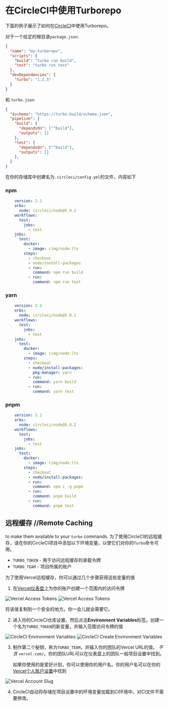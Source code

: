 # 在CircleCI中使用Turborepo

下面的例子展示了如何在[CircleCI](https://circleci.com/)中使用Turborepo。

对于一个给定的根目录`package.json`:

```json
{
  "name": "my-turborepo",
  "scripts": {
    "build": "turbo run build",
    "test": "turbo run test"
  },
  "devDependencies": {
    "turbo": "1.2.5"
  }
}
```

和 `turbo.json`:

```json
{
  "$schema": "https://turbo.build/schema.json",
  "pipeline": {
    "build": {
      "dependsOn": ["^build"],
      "outputs": []
    },
    "test": {
      "dependsOn": ["^build"],
      "outputs": []
    },
  }
}
```

在你的存储库中创建名为`.circleci/config.yml`的文件，内容如下

### npm
```yaml
    version: 2.1
    orbs:
      node: circleci/node@5.0.2
    workflows:
      test:
        jobs:
          - test
    jobs:
      test:
        docker:
          - image: cimg/node:lts
        steps:
          - checkout
          - node/install-packages
          - run:
            command: npm run build
          - run:
            command: npm run test
```

### yarn
```yaml
    version: 2.1
    orbs:
      node: circleci/node@5.0.2
    workflows:
      test:
        jobs:
          - test
    jobs:
      test:
        docker:
          - image: cimg/node:lts
        steps:
          - checkout
          - node/install-packages:
            pkg-manager: yarn
          - run:
            command: yarn build
          - run:
            command: yarn test
```

### pnpm
```yaml
    version: 2.1
    orbs:
      node: circleci/node@5.0.2
    workflows:
      test:
        jobs:
          - test
    jobs:
      test:
        docker:
          - image: cimg/node:lts
        steps:
          - checkout
          - node/install-packages:
          - run:
            command: npm i -g pnpm
          - run:
            command: pnpm build
          - run:
            command: pnpm test
```

## 远程缓存 //Remote Caching

to make them available to your `turbo` commands.
为了使用CircleCI的远程缓存，请在你的CircleCI项目中添加以下环境变量，以使它们对你的`Turbo`命令可用。

- `TURBO_TOKEN` - 用于访问远程缓存的承载令牌
- `TURBO_TEAM` - 项目所属的账户

为了使用Vercel远程缓存，你可以通过几个步骤获得这些变量的值

1. 在[Vercel仪表盘](https://vercel.com/account/tokens)上为你的账户创建一个范围内的访问令牌

![Vercel Access Tokens](https://turbo.build/_next/image?url=%2F_next%2Fstatic%2Fmedia%2Fvercel-tokens.2a1aed6c.png&w=3840&q=75)
![Vercel Access Tokens](https://turbo.build/_next/image?url=%2F_next%2Fstatic%2Fmedia%2Fvercel-create-token.0d4b01c1.png&w=3840&q=75)

将该值复制到一个安全的地方。你一会儿就会需要它。

2. 进入你的CircleCI仓库设置，然后点击**Environment Variables**标签。创建一个名为`TURBO_TOKEN`的新变量，并输入范围访问令牌的值

![CircleCI Environment Variables](https://turbo.build/_next/image?url=%2F_next%2Fstatic%2Fmedia%2Fcircleci-environment-variables.77521c79.png&w=1920&q=75)
![CircleCI Create Environment Variables](https://turbo.build/_next/image?url=%2F_next%2Fstatic%2Fmedia%2Fcircleci-create-environment-variables.90ea0fd3.png&w=1920&q=75)

3. 制作第二个秘钥，称为`TURBO_TEAM`，并输入你的团队的Vercel URL的值， _不含_ `vercel.com/`。你的团队URL可以在仪表盘上的团队一般项目设置中找到。

   如果你使用的是爱好计划，你可以使用你的用户名。你的用户名可以在你的[Vercel个人账户设置](https://vercel.com/account)中找到

![Vercel Account Slug](https://turbo.build/_next/image?url=%2F_next%2Fstatic%2Fmedia%2Fvercel-slug.20565060.png&w=1200&q=75)

4. CircleCI自动将存储在项目设置中的环境变量加载到CI环境中。对CI文件不需要修改。